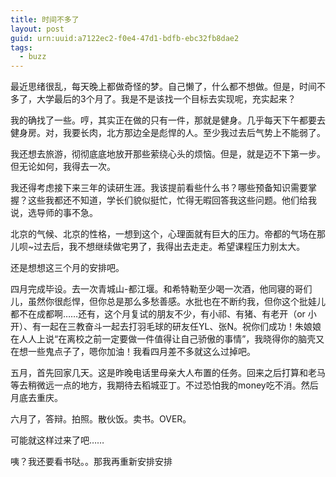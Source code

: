 ```yaml
---
title: 时间不多了
layout: post
guid: urn:uuid:a7122ec2-f0e4-47d1-bdfb-ebc32fb8dae2
tags:
  - buzz
---
```


最近思绪很乱，每天晚上都做奇怪的梦。自己懒了，什么都不想做。但是，时间不多了，大学最后的3个月了。我是不是该找一个目标去实现呢，充实起来？

我的确找了一些。哼，其实正在做的只有一件，那就是健身。几乎每天下午都要去健身房。对，我要长肉，北方那边全是彪悍的人。至少我过去后气势上不能弱了。

我还想去旅游，彻彻底底地放开那些萦绕心头的烦恼。但是，就是迈不下第一步。但无论如何，我得去一次。

我还得考虑接下来三年的读研生涯。我该提前看些什么书？哪些预备知识需要掌握？这些我都还不知道，学长们貌似挺忙，忙得无暇回答我这些问题。他们给我说，选导师的事不急。

北京的气候、北京的性格，一想到这个，心理面就有巨大的压力。帝都的气场在那儿呗~过去后，我不想继续做宅男了，我得出去走走。希望课程压力别太大。

还是想想这三个月的安排吧。

四月完成毕设。去一次青城山-都江堰。和希特勒至少喝一次酒，他同寝的哥们儿，虽然你很彪悍，但你总是那么多愁善感。水批也在不断约我，但你这个批娃儿都不在成都啊……还有，这个月复试的朋友不少，有小祁、有猪、有老开（or 小开）、有一起在三教奋斗一起去打羽毛球的研友任YL、张N。祝你们成功！朱娘娘在人人上说“在离校之前一定要做一件值得让自己骄傲的事情”，我晓得你的脑壳又在想一些鬼点子了，嗯你加油！我看四月差不多就这么过掉吧。

五月，首先回家几天。这是昨晚电话里母亲大人布置的任务。回来之后打算和老马等去稍微远一点的地方，我期待去稻城亚丁。不过恐怕我的money吃不消。然后月底去重庆。

六月了，答辩。拍照。散伙饭。卖书。OVER。

可能就这样过来了吧……

咦？我还要看书哒。。那我再重新安排安排
